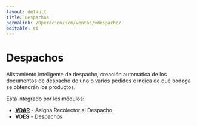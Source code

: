 ```yaml
---
layout: default
title: Despachos
permalink: /Operacion/scm/ventas/vdespacho/
editable: si
---
```


# Despachos  

Alistamiento inteligente de despacho, creación automática de los documentos de despacho de uno o varios pedidos e indica de qué bodega se obtendrán los productos.

Está integrado por los módulos:

* [**VDAR**](http://docs.oasiscom.com/Operacion/scm/ventas/vdespacho/vdar) - Asigna Recolector al Despacho
* [**VDES**](http://docs.oasiscom.com/Operacion/scm/ventas/vdespacho/vdes) - Despachos